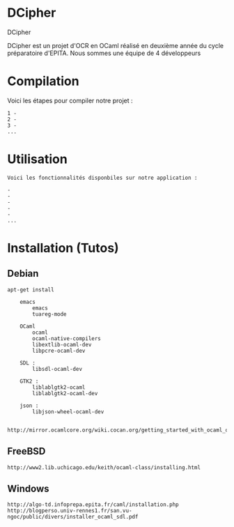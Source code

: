 DCipher
=======

DCipher

DCipher est un projet d'OCR en OCaml réalisé en deuxième année du cycle préparatoire d'EPITA.
Nous sommes une équipe de 4 développeurs 

Compilation
===========

Voici les étapes pour compiler notre projet :

    1 -
    2 -
    3 -
    ...

Utilisation
===========

    Voici les fonctionnalités disponbiles sur notre application :

    -
    -
    -
    -
    -
    ...
    

Installation (Tutos)
====================

Debian
------

    apt-get install 
        
        emacs
            emacs
            tuareg-mode
            
        OCaml
            ocaml
            ocaml-native-compilers
            libextlib-ocaml-dev
            libpcre-ocaml-dev
        
        SDL :
            libsdl-ocaml-dev
        
        GTK2 :
            liblablgtk2-ocaml
            liblablgtk2-ocaml-dev
        
        json :
            libjson-wheel-ocaml-dev
        
        
    http://mirror.ocamlcore.org/wiki.cocan.org/getting_started_with_ocaml_on_debian.html

FreeBSD
-------

    
    http://www2.lib.uchicago.edu/keith/ocaml-class/installing.html
    
Windows
-------

    http://algo-td.infoprepa.epita.fr/caml/installation.php
    http://blogperso.univ-rennes1.fr/san.vu-ngoc/public/divers/installer_ocaml_sdl.pdf
    
